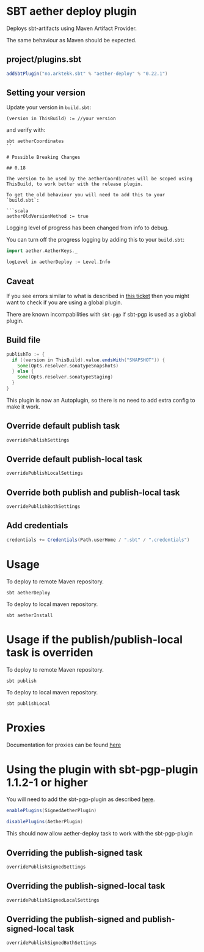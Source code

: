 # SBT aether deploy plugin
Deploys sbt-artifacts using Maven Artifact Provider. 

The same behaviour as Maven should be expected.

## project/plugins.sbt

```scala
addSbtPlugin("no.arktekk.sbt" % "aether-deploy" % "0.22.1")
```

## Setting your version

Update your version in `build.sbt`:

```
(version in ThisBuild) := //your version
```

and verify with:

```
sbt aetherCoordinates
``

# Possible Breaking Changes

## 0.18

The version to be used by the aetherCoordinates will be scoped using ThisBuild, to work better with the release plugin.

To get the old behaviour you will need to add this to your `build.sbt`:
 
```scala
aetherOldVersionMethod := true
```

Logging level of progress has been changed from info to debug.
 
You can turn off the progress logging by adding this to your `build.sbt`:

```scala
import aether.AetherKeys._

logLevel in aetherDeploy := Level.Info
```

## Caveat
If you see errors similar to what is described in [this ticket](https://github.com/arktekk/sbt-aether-deploy/issues/25) 
then you might want to check if you are using a global plugin. 

There are known incompabilities with `sbt-pgp` if sbt-pgp is used as a global plugin.


## Build file
  
```scala
publishTo := {
  if ((version in ThisBuild).value.endsWith("SNAPSHOT")) {
    Some(Opts.resolver.sonatypeSnapshots)
  } else {
    Some(Opts.resolver.sonatypeStaging)
  }
}
```

This plugin is now an Autoplugin, so there is no need to add extra config to make it work.


## Override default publish task

```scala
overridePublishSettings
```

## Override default publish-local task

```scala
overridePublishLocalSettings
```

## Override both publish and publish-local task
```scala
overridePublishBothSettings
```

## Add credentials

```scala
credentials += Credentials(Path.userHome / ".sbt" / ".credentials")
```

# Usage

To deploy to remote Maven repository.

    sbt aetherDeploy

To deploy to local maven repository.

    sbt aetherInstall

# Usage if the publish/publish-local task is overriden

To deploy to remote Maven repository.

    sbt publish

To deploy to local maven repository.

    sbt publishLocal

# Proxies

Documentation for proxies can be found [here](http://docs.oracle.com/javase/6/docs/technotes/guides/net/proxies.html)

# Using the plugin with sbt-pgp-plugin 1.1.2-1 or higher

You will need to add the sbt-pgp-plugin as described [here](https://github.com/sbt/sbt-pgp).

```scala
enablePlugins(SignedAetherPlugin)

disablePlugins(AetherPlugin)

```

This should now allow aether-deploy task to work with the sbt-pgp-plugin

## Overriding the publish-signed task

```scala
overridePublishSignedSettings
```

## Overriding the publish-signed-local task

```scala
overridePublishSignedLocalSettings
```

## Overriding the publish-signed and publish-signed-local task

```scala
overridePublishSignedBothSettings
```
